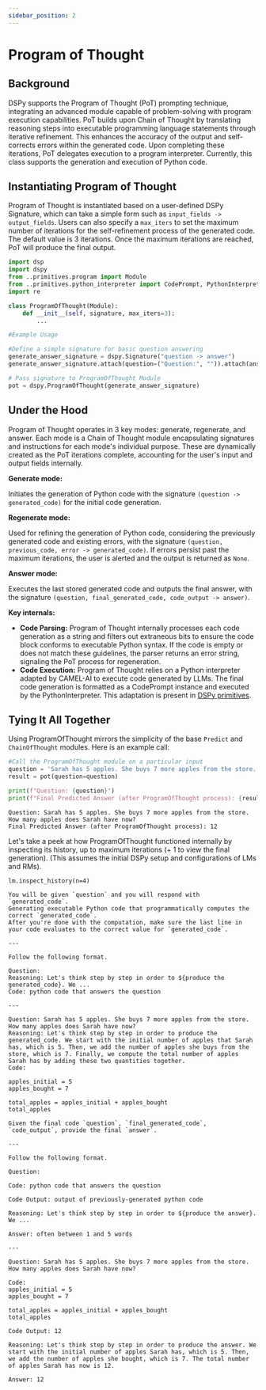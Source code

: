```yaml
---
sidebar_position: 2
---
```


# Program of Thought

## Background

DSPy supports the Program of Thought (PoT) prompting technique, integrating an advanced module capable of problem-solving with program execution capabilities. PoT builds upon Chain of Thought by translating reasoning steps into executable programming language statements through iterative refinement. This enhances the accuracy of the output and self-corrects errors within the generated code. Upon completing these iterations, PoT delegates execution to a program interpreter. Currently, this class supports the generation and execution of Python code.

## Instantiating Program of Thought 

Program of Thought is instantiated based on a user-defined DSPy Signature, which can take a simple form such as `input_fields -> output_fields`. Users can also specify a `max_iters` to set the maximum number of iterations for the self-refinement process of the generated code. The default value is 3 iterations. Once the maximum iterations are reached, PoT will produce the final output.

```python
import dsp
import dspy
from ..primitives.program import Module
from ..primitives.python_interpreter import CodePrompt, PythonInterpreter
import re

class ProgramOfThought(Module):
    def __init__(self, signature, max_iters=3):
        ...
```

```python
#Example Usage

#Define a simple signature for basic question answering
generate_answer_signature = dspy.Signature("question -> answer")
generate_answer_signature.attach(question=("Question:", "")).attach(answer=("Answer:", "often between 1 and 5 words"))

# Pass signature to ProgramOfThought Module
pot = dspy.ProgramOfThought(generate_answer_signature)
```

## Under the Hood

Program of Thought operates in 3 key modes: generate, regenerate, and answer. Each mode is a Chain of Thought module encapsulating signatures and instructions for each mode's individual purpose. These are dynamically created as the PoT iterations complete, accounting for the user's input and output fields internally.

**Generate mode:**

Initiates the generation of Python code with the signature `(question -> generated_code)` for the initial code generation.

**Regenerate mode:**

Used for refining the generation of Python code, considering the previously generated code and existing errors, with the signature `(question, previous_code, error -> generated_code)`. If errors persist past the maximum iterations, the user is alerted and the output is returned as `None`.

**Answer mode:**

Executes the last stored generated code and outputs the final answer, with the signature `(question, final_generated_code, code_output -> answer)`.

**Key internals:**
- **Code Parsing:**
    Program of Thought internally processes each code generation as a string and filters out extraneous bits to ensure the code block conforms to executable Python syntax. If the code is empty or does not match these guidelines, the parser returns an error string, signaling the PoT process for regeneration.
- **Code Execution:**
    Program of Thought relies on a Python interpreter adapted by CAMEL-AI to execute code generated by LLMs. The final code generation is formatted as a CodePrompt instance and executed by the PythonInterpreter. This adaptation is present in [DSPy primitives](https://github.com/stanfordnlp/dspy/blob/main/dspy/primitives/python_interpreter.py).

## Tying It All Together
Using ProgramOfThought mirrors the simplicity of the base `Predict` and `ChainOfThought` modules. Here is an example call:

```python
#Call the ProgramOfThought module on a particular input
question = 'Sarah has 5 apples. She buys 7 more apples from the store. How many apples does Sarah have now?'
result = pot(question=question)

print(f"Question: {question}")
print(f"Final Predicted Answer (after ProgramOfThought process): {result.answer}")
```
```
Question: Sarah has 5 apples. She buys 7 more apples from the store. How many apples does Sarah have now?
Final Predicted Answer (after ProgramOfThought process): 12
```

Let's take a peek at how ProgramOfThought functioned internally by inspecting its history, up to maximum iterations (+ 1 to view the final generation). (This assumes the initial DSPy setup and configurations of LMs and RMs). 

`lm.inspect_history(n=4)`

```
You will be given `question` and you will respond with `generated_code`.
Generating executable Python code that programmatically computes the correct `generated_code`.
After you're done with the computation, make sure the last line in your code evaluates to the correct value for `generated_code`.

---

Follow the following format.

Question: 
Reasoning: Let's think step by step in order to ${produce the generated_code}. We ...
Code: python code that answers the question

---

Question: Sarah has 5 apples. She buys 7 more apples from the store. How many apples does Sarah have now?
Reasoning: Let's think step by step in order to produce the generated_code. We start with the initial number of apples that Sarah has, which is 5. Then, we add the number of apples she buys from the store, which is 7. Finally, we compute the total number of apples Sarah has by adding these two quantities together.
Code: 

apples_initial = 5
apples_bought = 7

total_apples = apples_initial + apples_bought
total_apples

Given the final code `question`, `final_generated_code`, `code_output`, provide the final `answer`.

---

Follow the following format.

Question: 

Code: python code that answers the question

Code Output: output of previously-generated python code

Reasoning: Let's think step by step in order to ${produce the answer}. We ...

Answer: often between 1 and 5 words

---

Question: Sarah has 5 apples. She buys 7 more apples from the store. How many apples does Sarah have now?

Code:
apples_initial = 5
apples_bought = 7

total_apples = apples_initial + apples_bought
total_apples

Code Output: 12

Reasoning: Let's think step by step in order to produce the answer. We start with the initial number of apples Sarah has, which is 5. Then, we add the number of apples she bought, which is 7. The total number of apples Sarah has now is 12.

Answer: 12

```
